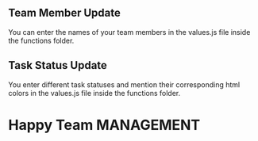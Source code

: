 ## Team Member Update
You can enter the names of your team members in the values.js file inside the functions folder.

## Task Status Update
You enter different task statuses and mention their corresponding html colors in the values.js file inside the functions folder.


# Happy Team MANAGEMENT

